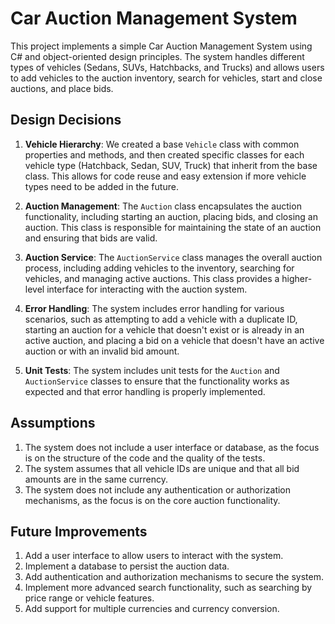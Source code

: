 # Car Auction Management System

This project implements a simple Car Auction Management System using C# and object-oriented design principles. The system handles different types of vehicles (Sedans, SUVs, Hatchbacks, and Trucks) and allows users to add vehicles to the auction inventory, search for vehicles, start and close auctions, and place bids.

## Design Decisions

1. **Vehicle Hierarchy**: We created a base `Vehicle` class with common properties and methods, and then created specific classes for each vehicle type (Hatchback, Sedan, SUV, Truck) that inherit from the base class. This allows for code reuse and easy extension if more vehicle types need to be added in the future.

2. **Auction Management**: The `Auction` class encapsulates the auction functionality, including starting an auction, placing bids, and closing an auction. This class is responsible for maintaining the state of an auction and ensuring that bids are valid.

3. **Auction Service**: The `AuctionService` class manages the overall auction process, including adding vehicles to the inventory, searching for vehicles, and managing active auctions. This class provides a higher-level interface for interacting with the auction system.

4. **Error Handling**: The system includes error handling for various scenarios, such as attempting to add a vehicle with a duplicate ID, starting an auction for a vehicle that doesn't exist or is already in an active auction, and placing a bid on a vehicle that doesn't have an active auction or with an invalid bid amount.

5. **Unit Tests**: The system includes unit tests for the `Auction` and `AuctionService` classes to ensure that the functionality works as expected and that error handling is properly implemented.

## Assumptions

1. The system does not include a user interface or database, as the focus is on the structure of the code and the quality of the tests.
2. The system assumes that all vehicle IDs are unique and that all bid amounts are in the same currency.
3. The system does not include any authentication or authorization mechanisms, as the focus is on the core auction functionality.

## Future Improvements

1. Add a user interface to allow users to interact with the system.
2. Implement a database to persist the auction data.
3. Add authentication and authorization mechanisms to secure the system.
4. Implement more advanced search functionality, such as searching by price range or vehicle features.
5. Add support for multiple currencies and currency conversion.
